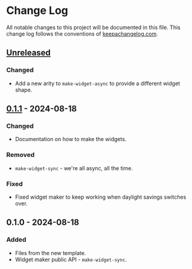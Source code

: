 # Change Log
All notable changes to this project will be documented in this file. This change log follows the conventions of [keepachangelog.com](http://keepachangelog.com/).

## [Unreleased]
### Changed
- Add a new arity to `make-widget-async` to provide a different widget shape.

## [0.1.1] - 2024-08-18
### Changed
- Documentation on how to make the widgets.

### Removed
- `make-widget-sync` - we're all async, all the time.

### Fixed
- Fixed widget maker to keep working when daylight savings switches over.

## 0.1.0 - 2024-08-18
### Added
- Files from the new template.
- Widget maker public API - `make-widget-sync`.

[Unreleased]: https://sourcehost.site/your-name/advanced-clj/compare/0.1.1...HEAD
[0.1.1]: https://sourcehost.site/your-name/advanced-clj/compare/0.1.0...0.1.1
